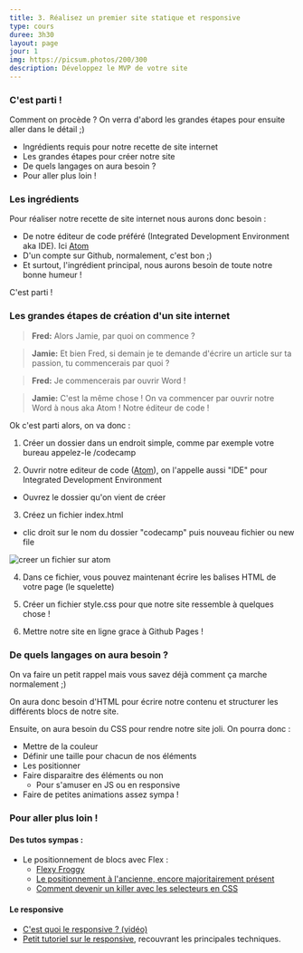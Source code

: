 ```yaml
---
title: 3. Réalisez un premier site statique et responsive
type: cours
duree: 3h30
layout: page
jour: 1
img: https://picsum.photos/200/300
description: Développez le MVP de votre site
---
```


### C'est parti !
Comment on procède ? On verra d'abord les grandes étapes pour ensuite aller dans le détail ;)

- Ingrédients requis pour notre recette de site internet
- Les grandes étapes pour créer notre site
- De quels langages on aura besoin ?
- Pour aller plus loin !


### Les ingrédients

Pour réaliser notre recette de site internet nous aurons donc besoin :

- De notre éditeur de code préféré (Integrated Development Environment aka IDE). Ici [Atom](https://atom.io/)
- D'un compte sur Github, normalement, c'est bon ;)
- Et surtout, l'ingrédient principal, nous aurons besoin de toute notre bonne humeur !

C'est parti !

### Les grandes étapes de création d'un site internet

> **Fred:** Alors Jamie, par quoi on commence ?

> **Jamie:** Et bien Fred, si demain je te demande d'écrire un article sur ta passion, tu commencerais par quoi ?

> **Fred:** Je commencerais par ouvrir Word !

> **Jamie:** C'est la même chose ! On va commencer par ouvrir notre Word à nous aka Atom ! Notre éditeur de code !


Ok c'est parti alors, on va donc :

1. Créer un dossier dans un endroit simple, comme par exemple votre bureau appelez-le /codecamp

2. Ouvrir notre editeur de code \([Atom](https://atom.io/ "Atom.io")), on l'appelle aussi "IDE" pour Integrated Development Environment
  - Ouvrez le dossier qu'on vient de créer

3. Créez un fichier index.html
  - clic droit sur le nom du dossier "codecamp" puis nouveau fichier ou new file

![creer un fichier sur atom](https://coding-days.com/wp-content/uploads/2017/02/ouvrir-un-fichier-sur-atom.png)

4. Dans ce fichier, vous pouvez maintenant écrire les balises HTML de votre page \(le squelette\)

5. Créer un fichier style.css pour que notre site ressemble à quelques chose !

6. Mettre notre site en ligne grace à Github Pages !

### De quels langages on aura besoin ?

On va faire un petit rappel mais vous savez déjà comment ça marche normalement ;)

On aura donc besoin d'HTML pour écrire notre contenu et structurer les différents blocs de notre site.

Ensuite, on aura besoin du CSS pour rendre notre site joli.
On pourra donc :
- Mettre de la couleur
- Définir une taille pour chacun de nos éléments
- Les positionner
- Faire disparaitre des éléments ou non
  - Pour s'amuser en JS ou en responsive
- Faire de petites animations assez sympa !

### Pour aller plus loin !

#### Des tutos sympas :

- Le positionnement de blocs avec Flex :
  - [Flexy Froggy](http://flexboxfroggy.com/)
  - [Le positionnement à l'ancienne, encore majoritairement présent](http://learnlayout.com/)
  - [Comment devenir un killer avec les selecteurs en CSS](https://flukeout.github.io/)

#### Le responsive
- [C'est quoi le responsive ? (vidéo)](https://www.youtube.com/watch?v=S48-8wfFxPY)
- [Petit tutoriel sur le responsive](https://www.w3schools.com/html/html_responsive.asp), recouvrant les principales techniques.
